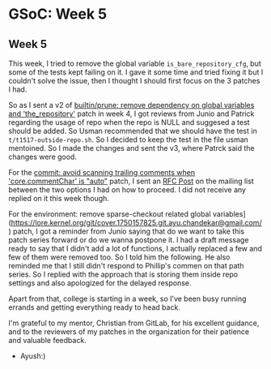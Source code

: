 # GSoC: Week 5 
  
## Week 5

This week, I tried to remove the global variable `is_bare_repository_cfg`, but some of the tests kept failing on it. I gave it some time and tried fixing it but I couldn't solve the issue, then I thought I should first focus on the 3 patches I had. 

So as I sent a v2 of [builtin/prune: remove dependency on global variables and 'the_repository'](https://lore.kernel.org/git/cover.1749343601.git.ayu.chandekar@gmail.com/#r) patch in week 4, I got reviews from Junio and Patrick regarding the usage of repo when the repo is NULL and suggesed a test should be added. So Usman recommended that we should have the test in `t/t1517-outside-repo.sh`. So I decided to keep the test in the file usman mentoined. So I made the changes and sent the v3, where Patrck said the changes were good. 

For the [commit: avoid scanning trailing comments when 'core.commentChar' is "auto"](https://lore.kernel.org/git/20250626132233.414789-1-ayu.chandekar@gmail.com/#r) patch, I sent an [RFC Post](https://lore.kernel.org/git/CAE7as+YXwesgk2tna4kEC34EbQ=-eA+thQBqU3qnveDh9rbt8g@mail.gmail.com/) on the mailing list between the two options I had on how to proceed. I did not receive any replied on it this week though.

For the environment: remove sparse-checkout related global variables](https://lore.kernel.org/git/cover.1750157825.git.ayu.chandekar@gmail.com/) patch, I got a reminder from Junio saying that do we want to take this patch series forward or do we wanna postpone it. I had a draft message ready to say that I didn't add a lot of functions, I actually replaced a few and few of them were removed too. So I told him the following. He also reminded me that I still didn't respond to Phillip's commen on that path series. So I replied with the approach that is storing them inside repo settings and also apologized for the delayed response.

Apart from that, college is starting in a week, so I’ve been busy running errands and getting everything ready to head back.

I'm grateful to my mentor, Christian from GitLab, for his excellent guidance, and to the reviewers of my patches in the organization for their patience and valuable feedback.

- Ayush:)